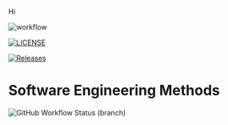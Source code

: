 Hi

![workflow](https://github.com/maythazinphyo1/sem/actions/workflows/main.yml/badge.svg)

[![LICENSE](https://github.com/maythazinphyo1/sem.svg?style=flat-square)](https://github.com/maythazinphyo1/sem/blob/master/LICENSE)

[![Releases](https://img.shields.io/github/release/maythazinphyo1/sem/all.svg?style=flat-square)](https://github.com/maythazinphyo1/sem/releases)

# Software Engineering Methods
![GitHub Workflow Status (branch)](https://img.shields.io/github/workflow/status/maythazinphyo1/sem/A%20workflow%20for%20my%20Hello%20World%20App/develop>?style=flat-square)

